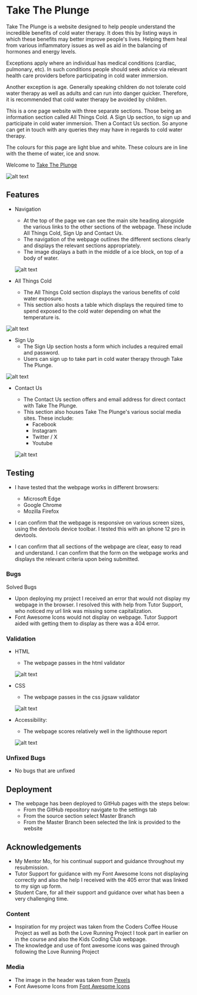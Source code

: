 # Take The Plunge

Take The Plunge is a website designed to help people understand the incredible benefits of cold water therapy. It does this by listing ways in which these benefits may better improve people's lives. Helping them heal from various inflammatory issues as well as aid in the balancing of hormones and energy levels.

Exceptions apply where an individual has medical conditions (cardiac, pulmonary, etc). In such conditions people should seek advice via relevant health care providers before participating in cold water immersion. 

Another exception is age. Generally speaking children do not tolerate cold water therapy as well as adults and can run into danger quicker. Therefore, it is recommended that cold water therapy be avoided by children.

This is a one page website with three separate sections. Those being an information section called All Things Cold. A Sign Up section, to sign up and participate in cold water immersion. Then a Contact Us section. So anyone can get in touch with any queries they may have in regards to cold water therapy.

The colours for this page are light blue and white. These colours are in line with the theme of water, ice and snow.

Welcome to [Take The Plunge](https://mattwass.github.io/My-Project-1-5/)

![alt text](image-7.png)


## Features
- Navigation

  - At the top of the page we can see the main site heading alongside the various links to the other sections of the webpage. These include All Things Cold, Sign Up and Contact Us.
  - The navigation of the webpage outlines the different sections clearly and displays the relevant sections appropriately.
  - The image displays a bath in the middle of a ice block, on top of a body of water.

  ![alt text](Screenshot_2-9-2024_03026_mattwass.github.io.jpeg)

- All Things Cold
  - The All Things Cold section displays the various benefits of cold water exposure.
  - This section also hosts a table which displays the required time to spend exposed to the cold water depending on what the temperature is.

![alt text](image-6.png)


- Sign Up
  - The Sign Up section hosts a form which includes a required email and password. 
  - Users can sign up to take part in cold water therapy through Take The Plunge.

![alt text](image-5.png)


- Contact Us
  - The Contact Us section offers and email address for direct contact with Take The Plunge.
  - This section also houses Take The Plunge's various social media sites. These include:
    - Facebook
    - Instagram
    - Twitter / X
    - Youtube
  
  ![alt text](image-4.png)

## Testing
- I have tested that the webpage works in different browsers: 
  - Microsoft Edge
  - Google Chrome
  - Mozilla Firefox

- I can confirm that the webpage is responsive on various screen sizes, using the devtools device toolbar. I tested this with an iphone 12 pro in devtools.
- I can confirm  that all sections of the webpage are clear, easy to read and understand.
I can confirm that the form on the webpage works and displays the relevant criteria upon being submitted.

### Bugs

Solved Bugs
- Upon deploying my project I received an error that would not display my webpage in the browser. I resolved this with help from Tutor Support, who noticed my url link was missing some capitalization.
- Font Awesome Icons would not display on webpage. Tutor Support aided with getting them to display as there was a 404 error.

### Validation

- HTML
  - The webpage passes in the html validator

  ![alt text](image.png)

- CSS
  - The webpage passes in the css jigsaw validator 

  ![alt text](image-1.png)

- Accessibility:
  - The webpage scores relatively well in the lighthouse report

  ![alt text](image-3.png)

### Unfixed Bugs

- No bugs that are unfixed

## Deployment

- The webpage has been deployed to GitHub pages with the steps below:
  - From the GitHub repository navigate to the settings tab
  - From the source section select Master Branch
  - From the Master Branch been selected the link is provided to the website

## Acknowledgements
- My Mentor Mo, for his continual support and guidance throughout my resubmission.
- Tutor Support for guidance with my Font Awesome Icons not displaying correctly and also the help I received with the 405 error that was linked to my sign up form.
- Student Care, for all their support and guidance over what has been a very challenging time.

### Content

- Inspiration for my project was taken from the Coders Coffee House Project as well as both the Love Running Project I took part in earlier on in the course and also the Kids Coding Club webpage. 
- The knowledge and use of font awesome icons was gained through following the Love Running Project

### Media

- The image in the header was taken from [Pexels](https://www.pexels.com/)
- Font Awesome Icons from [Font Awesome Icons](https://fontawesome.com/icons)
